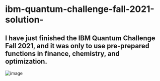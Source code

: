 # ibm-quantum-challenge-fall-2021-solution-


## I have just finished the IBM Quantum Challenge Fall 2021, and  it was only to use pre-prepared functions in finance, chemistry,  and optimization.
![image](https://user-images.githubusercontent.com/70172995/140920422-6468c644-c8dd-47ae-9020-d339f4851076.png)


